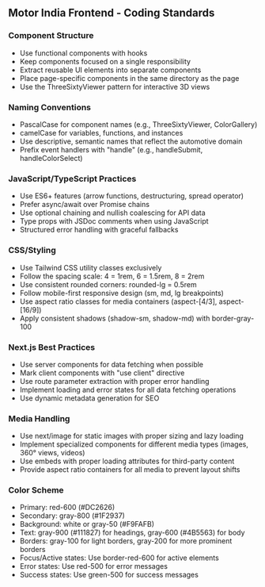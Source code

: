 ## Motor India Frontend - Coding Standards

### Component Structure
- Use functional components with hooks
- Keep components focused on a single responsibility
- Extract reusable UI elements into separate components
- Place page-specific components in the same directory as the page
- Use the ThreeSixtyViewer pattern for interactive 3D views

### Naming Conventions
- PascalCase for component names (e.g., ThreeSixtyViewer, ColorGallery)
- camelCase for variables, functions, and instances
- Use descriptive, semantic names that reflect the automotive domain
- Prefix event handlers with "handle" (e.g., handleSubmit, handleColorSelect)

### JavaScript/TypeScript Practices
- Use ES6+ features (arrow functions, destructuring, spread operator)
- Prefer async/await over Promise chains
- Use optional chaining and nullish coalescing for API data
- Type props with JSDoc comments when using JavaScript
- Structured error handling with graceful fallbacks

### CSS/Styling
- Use Tailwind CSS utility classes exclusively
- Follow the spacing scale: 4 = 1rem, 6 = 1.5rem, 8 = 2rem
- Use consistent rounded corners: rounded-lg = 0.5rem
- Follow mobile-first responsive design (sm, md, lg breakpoints)
- Use aspect ratio classes for media containers (aspect-[4/3], aspect-[16/9])
- Apply consistent shadows (shadow-sm, shadow-md) with border-gray-100

### Next.js Best Practices
- Use server components for data fetching when possible
- Mark client components with "use client" directive
- Use route parameter extraction with proper error handling
- Implement loading and error states for all data fetching operations
- Use dynamic metadata generation for SEO

### Media Handling
- Use next/image for static images with proper sizing and lazy loading
- Implement specialized components for different media types (images, 360° views, videos)
- Use embeds with proper loading attributes for third-party content
- Provide aspect ratio containers for all media to prevent layout shifts

### Color Scheme
- Primary: red-600 (#DC2626)
- Secondary: gray-800 (#1F2937)
- Background: white or gray-50 (#F9FAFB)
- Text: gray-900 (#111827) for headings, gray-600 (#4B5563) for body
- Borders: gray-100 for light borders, gray-200 for more prominent borders
- Focus/Active states: Use border-red-600 for active elements
- Error states: Use red-500 for error messages
- Success states: Use green-500 for success messages